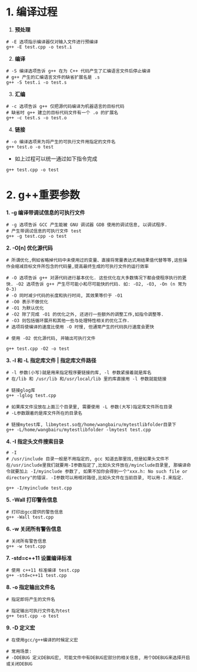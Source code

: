 # 1. 编译过程

1. **预处理**
```
# -E 选项指示编译器仅对输入文件进行预编译
g++ -E test.cpp -o test.i 
```

2. **编译**
```
# -S 编译选项告诉 g++ 在为 C++ 代码产生了汇编语言文件后停止编译
# g++ 产生的汇编语言文件的缺省扩展名是 .s
g++ -S test.i -o test.s
```

3. **汇编**
```
# -c 选项告诉 g++ 仅把源代码编译为机器语言的目标代码
# 缺省时 g++ 建立的目标代码文件有一个 .o 的扩展名
g++ -c test.s -o test.o
```

4. **链接**
```
# -o 编译选项来为将产生的可执行文件用指定的文件名
g++ test.o -o test
```

- 如上过程可以统一通过如下指令完成
```
g++ test.cpp -o test
```

# 2. g++重要参数
**1. -g 编译带调试信息的可执行文件**

```
# -g 选项告诉 GCC 产生能被 GNU 调试器 GDB 使用的调试信息, 以调试程序.
# 产生带调试信息的可执行文件 test
g++ -g test.cpp -o test
```

**2. -O[n] 优化源代码**
```
# 所谓优化,例如省略掉代码中未使用过的变量、直接将常量表达式用结果值代替等等,这些操作会缩减目标文件所包含的代码量,提高最终生成的可执行文件的运行效率

# -O 选项告诉 g++ 对源代码进行基本优化. 这些优化在大多数情况下都会使程序执行的更快. -O2 选项告诉 g++ 产生尽可能小和尽可能快的代码. 如: -O2, -O3, -On (n 常为0-3)
# -O 同时减少代码的长度和执行时间, 其效果等价于 -O1
# -O0 表示不做优化
# -O1 为默认优化
# -O2 除了完成 -O1 的优化之外, 还进行一些额外的调整工作,如指令调整等.
# -O3 则包括循环展开和其他一些与处理特性相关的优化工作.
# 选项将使编译的速度比使用 -O 时慢, 但通常产生的代码执行速度会更快

# 使用 -O2 优化源代码, 并输出可执行文件

g++ test.cpp -O2 -o test
```
**3. -l 和 -L 指定库文件 | 指定库文件路径**
```
# -l 参数(小写)就是用来指定程序要链接的库, -l 参数紧接着就是库名
# 在/lib 和 /usr/lib 和/usr/local/lib 里的库直接用 -l 参数就能链接

# 链接glog库
g++ -lglog test.cpp

# 如果库文件没放在上面三个目录里, 需要使用 -L 参数(大写)指定库文件所在目录
# -L参数跟着的是库文件所在的目录名

# 链接mytest库, libmytest.so在/home/wangbairu/mytestlibfolder目录下
g++ -L/home/wangbairu/mytestlibfolder -lmytest test.cpp
```

**4. -I 指定头文件搜索目录**
```
# -I
# /usr/include 目录一般是不用指定的, gcc 知道去那里找,但是如果头文件不在/usr/include里我们就要用-I参数指定了,比如头文件放在/myinclude目录里, 那编译命令就要加上 -I/myinclude 参数了, 如果不加你会得到一个"xxx.h: No such file or directory"的错误. -I参数可以用相对路径,比如头文件在当前目录, 可以用-I.来指定.

g++ -I/myinclude test.cpp
```

**5. -Wall 打印警告信息**
```
# 打印出gcc提供的警告信息
g++ -Wall test.cpp
```

**6. -w 关闭所有警告信息**
```
# 关闭所有警告信息
g++ -w test.cpp
```

**7. -std=c++11 设置编译标准**
```
# 使用 c++11 标准编译 test.cpp
g++ -std=c++11 test.cpp
```

**8. -o 指定输出文件名**
```
# 指定即将产生的文件名

# 指定输出可执行文件名为test
g++ test.cpp -o test
```

**9. -D 定义宏**
```
# 在使用gcc/g++编译的时候定义宏

# 常用场景:
# -DDEBUG 定义DEBUG宏, 可能文件中有DEBUG宏部分的相关信息, 用个DDEBUG来选择开启或关闭DEBUG
```